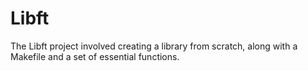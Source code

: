 # Libft
The Libft project involved creating a library from scratch, along with a Makefile and a set of essential functions.